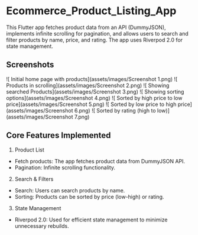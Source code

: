# Ecommerce_Product_Listing_App

This Flutter app fetches product data from an API (DummyJSON), implements infinite scrolling for pagination, and allows users to search and filter products by name, price, and rating. The app uses Riverpod 2.0 for state management.

## Screenshots
![ Initial home page with products](assets/images/Screenshot 1.png)
![ Products in scrolling](assets/images/Screenshot 2.png)
![ Showing searched Products](assets/images/Screenshot 3.png)
![ Showing sorting options](assets/images/Screenshot 4.png)
![ Sorted by high price to low price](assets/images/Screenshot 5.png)
![ Sorted by low price to high price](assets/images/Screenshot 6.png)
![ Sorted by rating (high to low)](assets/images/Screenshot 7.png)

## Core Features Implemented

1. Product List
- Fetch products: The app fetches product data from DummyJSON API.
- Pagination: Infinite scrolling functionality.

2. Search & Filters
- Search: Users can search products by name.
- Sorting: Products can be sorted by price (low-high) or rating.

3. State Management
- Riverpod 2.0: Used for efficient state management to minimize unnecessary rebuilds.
